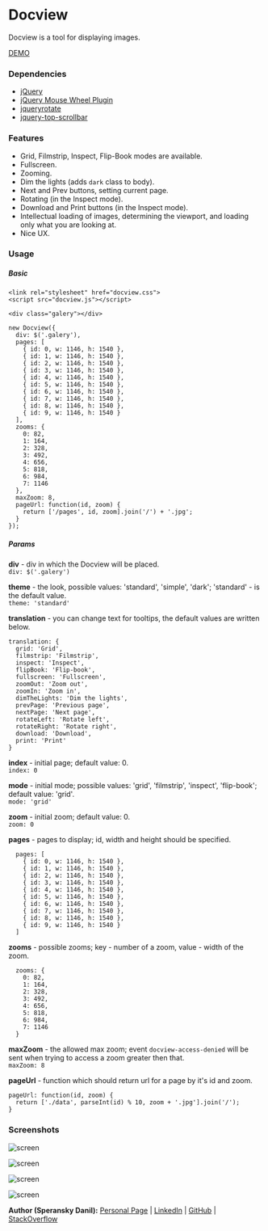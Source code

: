 # Docview

Docview is a tool for displaying images.

[DEMO](http://speranskydanil.github.io/docview)

### Dependencies

* [jQuery](http://jquery.com/)
* [jQuery Mouse Wheel Plugin](https://github.com/brandonaaron/jquery-mousewheel)
* [jqueryrotate](http://code.google.com/p/jqueryrotate/)
* [jquery-top-scrollbar](https://github.com/speranskydanil/jquery-top-scrollbar)

### Features

* Grid, Filmstrip, Inspect, Flip-Book modes are available.
* Fullscreen.
* Zooming.
* Dim the lights (adds `dark` class to body).
* Next and Prev buttons, setting current page.
* Rotating (in the Inspect mode).
* Download and Print buttons (in the Inspect mode).
* Intellectual loading of images, determining the viewport, and loading only what you are looking at.
* Nice UX.

### Usage

##### Basic

    <link rel="stylesheet" href="docview.css">
    <script src="docview.js"></script>

    <div class="galery"></div>
    
    new Docview({
      div: $('.galery'),
      pages: [
        { id: 0, w: 1146, h: 1540 },
        { id: 1, w: 1146, h: 1540 },
        { id: 2, w: 1146, h: 1540 },
        { id: 3, w: 1146, h: 1540 },
        { id: 4, w: 1146, h: 1540 },
        { id: 5, w: 1146, h: 1540 },
        { id: 6, w: 1146, h: 1540 },
        { id: 7, w: 1146, h: 1540 },
        { id: 8, w: 1146, h: 1540 },
        { id: 9, w: 1146, h: 1540 }
      ],
      zooms: {
        0: 82,
        1: 164,
        2: 328,
        3: 492,
        4: 656,
        5: 818,
        6: 984,
        7: 1146
      },
      maxZoom: 8,
      pageUrl: function(id, zoom) {
        return ['/pages', id, zoom].join('/') + '.jpg';
      }
    });

##### Params

**div** - div in which the Docview will be placed.<br>
`div: $('.galery')`

**theme** - the look, possible values: 'standard', 'simple', 'dark'; 'standard' - is the default value.<br>
`theme: 'standard'`

**translation** - you can change text for tooltips, the default values are written below.

    translation: {
      grid: 'Grid',
      filmstrip: 'Filmstrip',
      inspect: 'Inspect',
      flipBook: 'Flip-book',
      fullscreen: 'Fullscreen',
      zoomOut: 'Zoom out',
      zoomIn: 'Zoom in',
      dimTheLights: 'Dim the lights',
      prevPage: 'Previous page',
      nextPage: 'Next page',
      rotateLeft: 'Rotate left',
      rotateRight: 'Rotate right',
      download: 'Download',
      print: 'Print'
    }

**index** - initial page; default value: 0.<br>
`index: 0`

**mode** - initial mode; possible values: 'grid', 'filmstrip', 'inspect', 'flip-book'; default value: 'grid'.<br>
`mode: 'grid'`

**zoom** - initial zoom; default value: 0.<br>
`zoom: 0`

**pages** - pages to display; id, width and height should be specified.

      pages: [
        { id: 0, w: 1146, h: 1540 },
        { id: 1, w: 1146, h: 1540 },
        { id: 2, w: 1146, h: 1540 },
        { id: 3, w: 1146, h: 1540 },
        { id: 4, w: 1146, h: 1540 },
        { id: 5, w: 1146, h: 1540 },
        { id: 6, w: 1146, h: 1540 },
        { id: 7, w: 1146, h: 1540 },
        { id: 8, w: 1146, h: 1540 },
        { id: 9, w: 1146, h: 1540 }
      ]

**zooms** - possible zooms; key - number of a zoom, value - width of the zoom.

      zooms: {
        0: 82,
        1: 164,
        2: 328,
        3: 492,
        4: 656,
        5: 818,
        6: 984,
        7: 1146
      }

**maxZoom** - the allowed max zoom; event `docview-access-denied` will be sent when trying to access a zoom greater then that.<br>
`maxZoom: 8`

**pageUrl** - function which should return url for a page by it's id and zoom.

    pageUrl: function(id, zoom) {
      return ['./data', parseInt(id) % 10, zoom + '.jpg'].join('/');
    }

### Screenshots

![screen](https://raw.github.com/speranskydanil/docview/master/screen-1.png)

![screen](https://raw.github.com/speranskydanil/docview/master/screen-2.png)

![screen](https://raw.github.com/speranskydanil/docview/master/screen-3.png)

![screen](https://raw.github.com/speranskydanil/docview/master/screen-4.png)

**Author (Speransky Danil):**
[Personal Page](http://dsperansky.info) |
[LinkedIn](http://ru.linkedin.com/in/speranskydanil/en) |
[GitHub](https://github.com/speranskydanil?tab=repositories) |
[StackOverflow](http://stackoverflow.com/users/1550807/speransky-danil)

